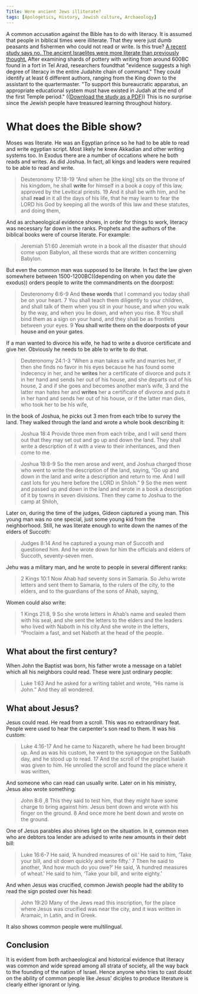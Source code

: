 ```yaml
---
Title: Were ancient Jews illiterate?
tags: [Apologetics, History, Jewish culture, Archaeology]
---
```

A common accusation against the Bible has to do with literacy. It is assumed that people in biblical times were illiterate. That they were just dumb peasants and fishermen who could not read or write. Is this true? [A recent study says no. The ancient Israelites were more literate than previously thought.](https://www.pnas.org/content/113/17/4664) After examining shards of pottery with writing from around 600BC found in a fort in Tel Arad, researchers foundthat "evidence suggests a high degree of literacy in the entire Judahite chain of command." They could identify at least 6 different authors, ranging from the King down to the assistant to the quartermaster. "To support this bureaucratic apparatus, an appropriate educational system must have existed in Judah at the end of the first Temple period." (([Download the study as a PDF](https://thyreon.com/wp-content/uploads/2022/02/high-literacy-levels-in-600bc-judah.pdf))) This is no surprise since the Jewish people have treasured learning throughout history.

# What does the Bible show?

Moses was literate. He was an Egyptian prince so he had to be able to read and write egyptian script. Most likely he knew Akkadian and other writing systems too. In Exodus there are a number of occations where he both reads and writes. As did Joshua. In fact, all kings and leaders were required to be able to read and write.

> Deuteronomy 17:18-19 “And when he \[the king\] sits on the throne of his kingdom, he shall **write** for himself in a book a copy of this law, approved by the Levitical priests. 19 And it shall be with him, and he shall **read** in it all the days of his life, that he may learn to fear the LORD his God by keeping all the words of this law and these statutes, and doing them,

And as archaeological evidence shows, in order for things to work, literacy was necessary far down in the ranks. Prophets and the authors of the biblical books were of course literate. For example:

> Jeremiah 51:60 Jeremiah wrote in a book all the disaster that should come upon Babylon, all these words that are written concerning Babylon.

But even the common man was supposed to be literate. In fact the law given somewhere between 1500-1200BC((depending on when you date the exodus)) orders people to write the commandments on the doorpost:

> Deuteronomy 6:6-9 And **these words** that I command you today shall be on your heart. 7 You shall teach them diligently to your children, and shall talk of them when you sit in your house, and when you walk by the way, and when you lie down, and when you rise. 8 You shall bind them as a sign on your hand, and they shall be as frontlets between your eyes. 9 **You shall write them on the doorposts of your house and on your gates**.

If a man wanted to divorce his wife, he had to write a divorce certificate and give her. Obviously he needs to be able to write to do that.

> Deuteronomy 24:1-3 “When a man takes a wife and marries her, if then she finds no favor in his eyes because he has found some indecency in her, and he **writes** her a certificate of divorce and puts it in her hand and sends her out of his house, and she departs out of his house, 2 and if she goes and becomes another man’s wife, 3 and the latter man hates her and **writes** her a certificate of divorce and puts it in her hand and sends her out of his house, or if the latter man dies, who took her to be his wife,

In the book of Joshua, he picks out 3 men from each tribe to survey the land. They walked through the land and wrote a whole book describing it:

> Joshua 18:4 Provide three men from each tribe, and I will send them out that they may set out and go up and down the land. They shall write a description of it with a view to their inheritances, and then come to me.

> Joshua 18:8-9 So the men arose and went, and Joshua charged those who went to write the description of the land, saying, “Go up and down in the land and write a description and return to me. And I will cast lots for you here before the LORD in Shiloh.” 9 So the men went and passed up and down in the land and wrote in a book a description of it by towns in seven divisions. Then they came to Joshua to the camp at Shiloh,

Later on, during the time of the judges, Gideon captured a young man. This young man was no one special, just some young kid from the neighborhood. Still, he was literate enough to write down the names of the elders of Succoth:

> Judges 8:14 And he captured a young man of Succoth and questioned him. And he wrote down for him the officials and elders of Succoth, seventy-seven men.

Jehu was a military man, and he wrote to people in several different ranks:

> 2 Kings 10:1 Now Ahab had seventy sons in Samaria. So Jehu wrote letters and sent them to Samaria, to the rulers of the city, to the elders, and to the guardians of the sons of Ahab, saying,

Women could also write:

> 1 Kings 21:8, 9 So she wrote letters in Ahab’s name and sealed them with his seal, and she sent the letters to the elders and the leaders who lived with Naboth in his city.And she wrote in the letters, “Proclaim a fast, and set Naboth at the head of the people.

## What about the first century?

When John the Baptist was born, his father wrote a message on a tablet which all his neighbors could read. These were just ordinary people:

> Luke 1:63 And he asked for a writing tablet and wrote, “His name is John.” And they all wondered.

## What about Jesus?

Jesus could read. He read from a scroll. This was no extraordinary feat. People were used to hear the carpenter's son read to them. It was his custom:

> Luke 4:16-17 And he came to Nazareth, where he had been brought up. And as was his custom, he went to the synagogue on the Sabbath day, and he stood up to read. 17 And the scroll of the prophet Isaiah was given to him. He unrolled the scroll and found the place where it was written,

And someone who can read can usually write. Later on in his ministry, Jesus also wrote something:

> John 8:6 ,8 This they said to test him, that they might have some charge to bring against him. Jesus bent down and wrote with his finger on the ground. 8 And once more he bent down and wrote on the ground.

One of Jesus parables also shines light on the situation. In it, common men who are debtors toa lender are advised to write new amounts in their debt bill:

> Luke 16:6-7 He said, ‘A hundred measures of oil.’ He said to him, ‘Take your bill, and sit down quickly and write fifty.’ 7 Then he said to another, ‘And how much do you owe?’ He said, ‘A hundred measures of wheat.’ He said to him, ‘Take your bill, and write eighty.’

And when Jesus was crucified, common Jewish people had the ability to read the sign posted over his head:

> John 19:20 Many of the Jews read this inscription, for the place where Jesus was crucified was near the city, and it was written in Aramaic, in Latin, and in Greek.

It also shows common people were multilingual.

## Conclusion

It is evident from both archaeological and historical evidence that literacy was common and wide spread among all strata of society, all the way back to the founding of the nation of Israel. Hence anyone who tries to cast doubt on the ability of common people like Jesus' diciples to produce literature is clearly either ignorant or lying.

